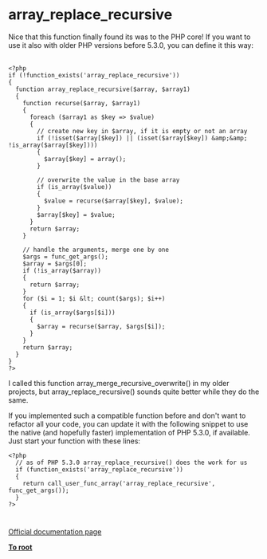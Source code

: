 # array_replace_recursive



Nice that this function finally found its was to the PHP core! If you want to use it also with older PHP versions before 5.3.0, you can define it this way:<br><br>

```
<?php
if (!function_exists('array_replace_recursive'))
{
  function array_replace_recursive($array, $array1)
  {
    function recurse($array, $array1)
    {
      foreach ($array1 as $key => $value)
      {
        // create new key in $array, if it is empty or not an array
        if (!isset($array[$key]) || (isset($array[$key]) &amp;&amp; !is_array($array[$key])))
        {
          $array[$key] = array();
        }
  
        // overwrite the value in the base array
        if (is_array($value))
        {
          $value = recurse($array[$key], $value);
        }
        $array[$key] = $value;
      }
      return $array;
    }
  
    // handle the arguments, merge one by one
    $args = func_get_args();
    $array = $args[0];
    if (!is_array($array))
    {
      return $array;
    }
    for ($i = 1; $i &lt; count($args); $i++)
    {
      if (is_array($args[$i]))
      {
        $array = recurse($array, $args[$i]);
      }
    }
    return $array;
  }
}
?>
```


I called this function array_merge_recursive_overwrite() in my older projects, but array_replace_recursive() sounds quite better while they do the same.

If you implemented such a compatible function before and don't want to refactor all your code, you can update it with the following snippet to use the native (and hopefully faster) implementation of PHP 5.3.0, if available. Just start your function with these lines:



```
<?php
  // as of PHP 5.3.0 array_replace_recursive() does the work for us
  if (function_exists('array_replace_recursive'))
  {
    return call_user_func_array('array_replace_recursive', func_get_args());
  }
?>
```
  

#

[Official documentation page](https://www.php.net/manual/en/function.array-replace-recursive.php)

**[To root](/README.md)**